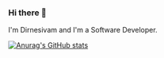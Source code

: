 ### Hi there 👋

I'm Dirnesivam and I'm a Software Developer.

[![Anurag's GitHub stats](https://github-readme-stats.vercel.app/api?username=IamDirnesivam)](https://github.com/anuraghazra/github-readme-stats)
